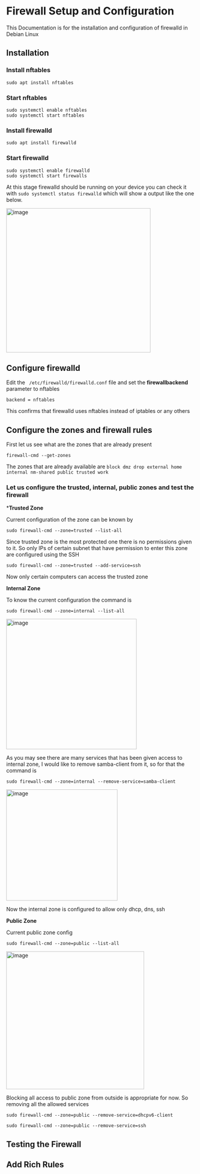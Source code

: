 # Firewall Setup and Configuration
This Documentation is for the installation and configuration of firewalld in Debian Linux

## Installation 
### Install nftables 
```
sudo apt install nftables
 ```
### Start nftables
```
sudo systemctl enable nftables         
sudo systemctl start nftables
```
### Install firewalld 
``` 
sudo apt install firewalld
```
### Start firewalld
```  
sudo systemctl enable firewalld       
sudo systemctl start firewalls
```

At this stage firewalld should be running on your device you can check it with ```sudo systemctl status firewalld``` which will show a output like the one below.   

<img width="384" alt="image" src="https://github.com/Krishks369/Luganoes_devops/assets/71367204/03f89245-c09f-49a5-87c8-672058fe044e">   


## Configure firewalld  
Edit the ``` /etc/firewalld/firewalld.conf``` file and set the **firewallbackend** parameter to nftables   

``` 
backend = nftables
 ```
This confirms that firewalld uses nftables instead of iptables or any others

## Configure the zones and firewall rules
First let us see what are the zones that are already present

```
firewall-cmd --get-zones
```
The zones that are already available are ```block dmz drop external home internal nm-shared public trusted work```  

### Let us configure the **trusted**, **internal**, **public** zones and test the firewall

***Trusted Zone**

Current configuration of the zone can be known by
```
sudo firewall-cmd --zone=trusted --list-all
```
Since trusted zone is the most protected one there is no permissions given to it. So only IPs of certain subnet that have permission to enter this zone are configured using the SSH
```
sudo firewall-cmd --zone=trusted --add-service=ssh
```
Now only certain computers can access the trusted zone  

**Internal Zone** 

To know the current configuration the command is  
```
sudo firewall-cmd --zone=internal --list-all
```
<img width="347" alt="image" src="https://github.com/Krishks369/Luganoes_devops/assets/71367204/ba49a94c-aa54-4c0d-bbeb-81babe3f707d">  

As you may see there are many services that has been given access to internal zone, I would like to remove samba-client from it, so for that the command is 
```
sudo firewall-cmd --zone=internal --remove-service=samba-client
```
<img width="296" alt="image" src="https://github.com/Krishks369/Luganoes_devops/assets/71367204/c7b8f248-a031-4d8b-8389-eedf1aaaa299">  

Now the internal zone is configured to allow only dhcp, dns, ssh

**Public Zone**

Current public zone config
```
sudo firewall-cmd --zone=public --list-all
```
<img width="367" alt="image" src="https://github.com/Krishks369/Luganoes_devops/assets/71367204/fc2c4aad-3983-4738-b681-a6c1f1a983c9">     

Blocking all access to public zone from outside is appropriate for now. So removing all the allowed services
```
sudo firewall-cmd --zone=public --remove-service=dhcpv6-client
```
```
sudo firewall-cmd --zone=public --remove-service=ssh
```
## Testing the Firewall 
## Add Rich Rules 

